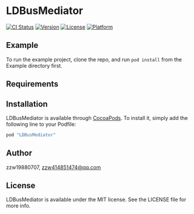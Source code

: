# LDBusMediator

[![CI Status](http://img.shields.io/travis/zzw19880707/LDBusMediator.svg?style=flat)](https://travis-ci.org/zzw19880707/LDBusMediator)
[![Version](https://img.shields.io/cocoapods/v/LDBusMediator.svg?style=flat)](http://cocoapods.org/pods/LDBusMediator)
[![License](https://img.shields.io/cocoapods/l/LDBusMediator.svg?style=flat)](http://cocoapods.org/pods/LDBusMediator)
[![Platform](https://img.shields.io/cocoapods/p/LDBusMediator.svg?style=flat)](http://cocoapods.org/pods/LDBusMediator)

## Example

To run the example project, clone the repo, and run `pod install` from the Example directory first.

## Requirements

## Installation

LDBusMediator is available through [CocoaPods](http://cocoapods.org). To install
it, simply add the following line to your Podfile:

```ruby
pod "LDBusMediator"
```

## Author

zzw19880707, zzw414851474@qq.com

## License

LDBusMediator is available under the MIT license. See the LICENSE file for more info.
